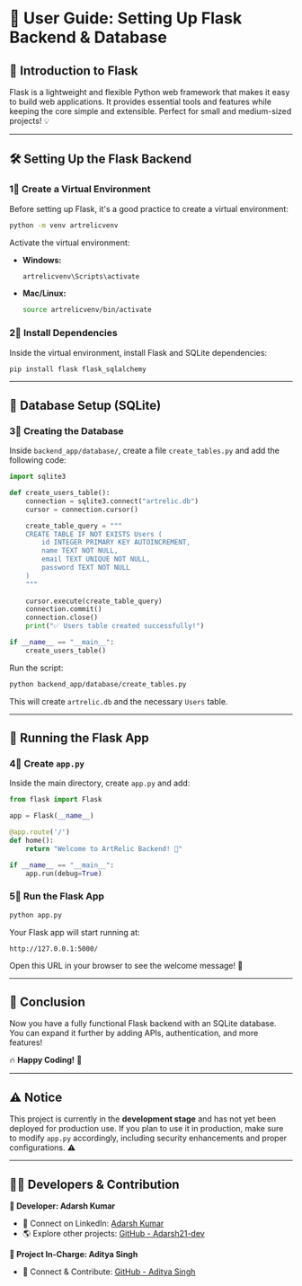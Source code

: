 # 🚀 User Guide: Setting Up Flask Backend & Database

## 📌 Introduction to Flask
Flask is a lightweight and flexible Python web framework that makes it easy to build web applications. It provides essential tools and features while keeping the core simple and extensible. Perfect for small and medium-sized projects! 💡

---

## 🛠️ Setting Up the Flask Backend

### 1⃣ Create a Virtual Environment
Before setting up Flask, it's a good practice to create a virtual environment:
```bash
python -m venv artrelicvenv
```
Activate the virtual environment:
- **Windows:**
  ```bash
  artrelicvenv\Scripts\activate
  ```
- **Mac/Linux:**
  ```bash
  source artrelicvenv/bin/activate
  ```

### 2⃣ Install Dependencies
Inside the virtual environment, install Flask and SQLite dependencies:
```bash
pip install flask flask_sqlalchemy
```

---

## 🛄 Database Setup (SQLite)
### 3⃣ Creating the Database
Inside `backend_app/database/`, create a file `create_tables.py` and add the following code:
```python
import sqlite3

def create_users_table():
    connection = sqlite3.connect("artrelic.db")
    cursor = connection.cursor()

    create_table_query = """
    CREATE TABLE IF NOT EXISTS Users (
        id INTEGER PRIMARY KEY AUTOINCREMENT,
        name TEXT NOT NULL,
        email TEXT UNIQUE NOT NULL,
        password TEXT NOT NULL
    )
    """
    
    cursor.execute(create_table_query)
    connection.commit()
    connection.close()
    print("✅ Users table created successfully!")

if __name__ == "__main__":
    create_users_table()
```
Run the script:
```bash
python backend_app/database/create_tables.py
```
This will create `artrelic.db` and the necessary `Users` table.

---

## 🚀 Running the Flask App
### 4⃣ Create `app.py`
Inside the main directory, create `app.py` and add:
```python
from flask import Flask

app = Flask(__name__)

@app.route('/')
def home():
    return "Welcome to ArtRelic Backend! 🚀"

if __name__ == "__main__":
    app.run(debug=True)
```

### 5⃣ Run the Flask App
```bash
python app.py
```
Your Flask app will start running at:
```
http://127.0.0.1:5000/
```
Open this URL in your browser to see the welcome message! 🎉

---

## 🎯 Conclusion
Now you have a fully functional Flask backend with an SQLite database. You can expand it further by adding APIs, authentication, and more features!

🔥 **Happy Coding!** 🚀

---

## ⚠️ Notice
This project is currently in the **development stage** and has not yet been deployed for production use. If you plan to use it in production, make sure to modify `app.py` accordingly, including security enhancements and proper configurations. ⚠️

---

## 👨‍💻 Developers & Contribution

**👤 Developer: Adarsh Kumar**  
- 🔗 Connect on LinkedIn: [Adarsh Kumar](https://www.linkedin.com/in/adarsh-kumar-510a622b8/)  
- 🌎 Explore other projects: [GitHub - Adarsh21-dev](https://github.com/Adarsh21-dev)

**👤 Project In-Charge: Aditya Singh**  
- 🔗 Connect & Contribute: [GitHub - Aditya Singh](https://github.com/aditya0173/ArtRelic/tree/aditya_frontend_database)
